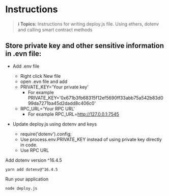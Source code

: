 # Instructions

> **ℹ️ Topics:** Instructions for writing deploy.js file. Using ethers, dotenv and calling smart contract methods

## Store private key and other sensitive information in .evn file:

- Add .env file

  - Right click New file
  - open .evn file and add
  - PRIVATE_KEY='Your private key'
    - For example PRIVATE_KEY='0x671b3fb68315f12ef5690ff33abb75a542b83d099da7271ba45d2dadd8c406c0'
  - RPC_URL='Your RPC URL'
    - For example RPC_URL=http://127.0.0.1:7545

- Update deploy.js using dotenv and keys
  - require('dotenv').config;
  - Use process.env.PRIVATE_KEY instead of using private key directly in code.
  - Use RPC URL

Add dotenv version ^16.4.5

```
yarn add dotenv@^16.4.5
```

Run your application

```
node deploy.js
```
